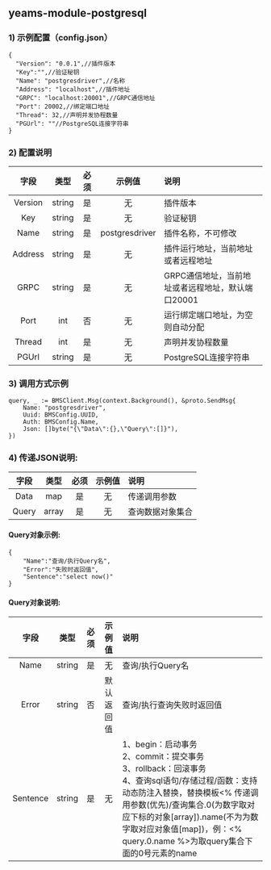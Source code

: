 
## yeams-module-postgresql

### 1) 示例配置（config.json）

```
{
  "Version": "0.0.1",//插件版本
  "Key":"",//验证秘钥
  "Name": "postgresdriver",//名称
  "Address": "localhost",//插件地址
  "GRPC": "localhost:20001",//GRPC通信地址
  "Port": 20002,//绑定端口地址
  "Thread": 32,//声明并发协程数量
  "PGUrl": ""//PostgreSQL连接字符串
}
```

### 2) 配置说明

|字段|类型|必须|示例值|说明|
|:-:|:-:|:-:|:-:|:-|
|Version|string|是|无|插件版本|
|Key|string|是|无|验证秘钥|
|Name|string|是|postgresdriver|插件名称，不可修改|
|Address|string|是|无|插件运行地址，当前地址或者远程地址|
|GRPC|string|是|无|GRPC通信地址，当前地址或者远程地址，默认端口20001|
|Port|int|否|无|运行绑定端口地址，为空则自动分配|
|Thread|int|是|无|声明并发协程数量|
|PGUrl|string|是|无|PostgreSQL连接字符串|

### 3) 调用方式示例

```
query, _ := BMSClient.Msg(context.Background(), &proto.SendMsg{
	Name: "postgresdriver",
	Uuid: BMSConfig.UUID,
	Auth: BMSConfig.Name,
	Json: []byte("{\"Data\":{},\"Query\":[]}"),
})
```

### 4) 传递JSON说明:

|字段|类型|必须|示例值|说明|
|:-:|:-:|:-:|:-:|:-|
|Data|map|是|无|传递调用参数|
|Query|array|是|无|查询数据对象集合|

#### Query对象示例:
```
{
    "Name":"查询/执行Query名",
    "Error":"失败时返回值",
    "Sentence":"select now()"
}
```

#### Query对象说明:

|字段|类型|必须|示例值|说明|
|:-:|:-:|:-:|:-:|:-|
|Name|string|是|无|查询/执行Query名|
|Error|string|否|默认返回值|查询/执行查询失败时返回值|
|Sentence|string|是|无|1、begin：启动事务<br>2、commit：提交事务<br>3、rollback：回滚事务<br>4、查询sql语句/存储过程/函数：支持动态防注入替换，替换模板<% 传递调用参数(优先)/查询集合.0(为数字取对应下标的对象[array]).name(不为为数字取对应对象值[map])，例：<% query.0.name %>为取query集合下面的0号元素的name|
